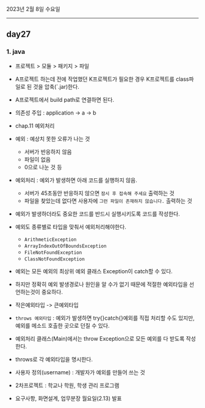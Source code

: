 2023년 2월 8일 수요일

---

## day27

### 1. java

- 프로젝트 > 모듈 > 패키지 > 파일
- A프로젝트 하는데 전에 작업했던 K프로젝트가 필요한 경우 K프로젝트를 class파일로 된 것을 압축(`.jar)한다.
- A프로젝트에서 build path로 연결하면 된다.
- 의존성 주입 : application -> a -> b
- chap.11 예외처리
- 예외 : 예상치 못한 오류가 나는 것

  - 서버가 반응하지 않음
  - 파일이 없음
  - 0으로 나눈 것 등

- 예외처리 : 예외가 발생하면 아래 코드를 실행하지 않음.

  - 서버가 45초동안 반응하지 않으면 `잠시 후 접속해 주세요` 출력하는 것
  - 파일을 찾았는데 없다면 사용자에 `그런 파일이 존재하지 않습니다.` 출력하는 것

- 예외가 발생하더라도 중요한 코드를 반드시 실행시키도록 코드를 작성한다.
- 예외도 종류별로 타입을 맞춰서 예외처리해야한다.

  - `ArithmeticException`
  - `ArrayIndexOutOfBoundsException`
  - `FileNotFoundException`
  - `ClassNotFoundException`

- 예외는 모든 예외의 최상위 예외 클래스 Exception이 catch할 수 있다.
- 하지만 정확히 예외 발생경로나 원인을 알 수가 없기 때문에 적절한 예외타입을 선언하는것이 중요하다.
- 작은예외타입 -> 큰예외타입
- `throws 예외타입` : 예외가 발생하면 try{}catch{}예외를 직접 처리할 수도 있지만, 예외를 메소드 호출한 곳으로 던질 수 있다.
- 예외처리 클래스(Main)에서는 throw Exception으로 모든 예외를 다 받도록 작성한다.
- throws로 각 예외타입을 명시한다.
- 사용자 정의(username) : 개발자가 예외를 만들어 쓰는 것
- 2차프로젝트 : 학교나 학원, 학생 관리 프로그램
- 요구사항, 화면설계, 업무분장 월요일(2.13) 발표
